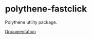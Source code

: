 # polythene-fastclick

Polythene utility package.

[Documentation](../../docs/packages/polythene-fastclick.md)
